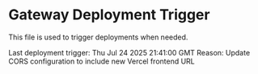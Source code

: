 # Gateway Deployment Trigger

This file is used to trigger deployments when needed.

Last deployment trigger: Thu Jul 24 2025 21:41:00 GMT
Reason: Update CORS configuration to include new Vercel frontend URL